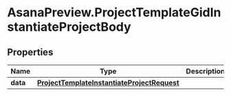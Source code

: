 # AsanaPreview.ProjectTemplateGidInstantiateProjectBody

## Properties
Name | Type | Description | Notes
------------ | ------------- | ------------- | -------------
**data** | [**ProjectTemplateInstantiateProjectRequest**](ProjectTemplateInstantiateProjectRequest.md) |  | [optional] 
